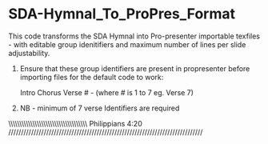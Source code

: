 # SDA-Hymnal_To_ProPres_Format
 This code transforms the SDA Hymnal into Pro-presenter importable texfiles - with editable group idenitifiers and maximum number of lines per slide adjustability.

1) Ensure that these group identifiers are present in propresenter before importing files for the default code to work:

   Intro
   Chorus
   Verse # - (where # is 1 to 7 eg. Verse 7)
 
2) NB - minimum of 7 verse Identifiers are required 

\\\\\\\\\\\\\\\\\\\\\\\\\\\\\\\\\\\\\\\\\\\\\\\\\\\\\\\\\\\\\\\\\\\\\\\\ Philippians 4:20 /////////////////////////////////////////////////////////////////////////////
